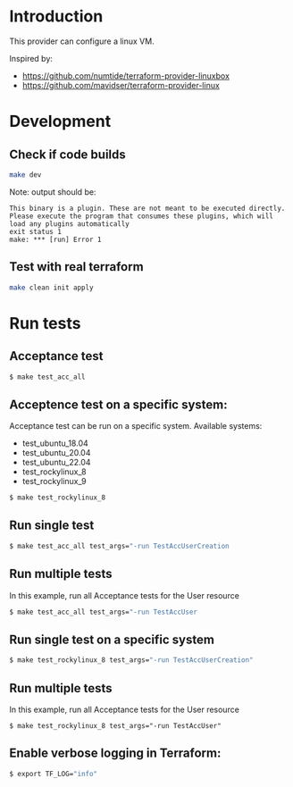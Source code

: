 # Introduction

This provider can configure a linux VM.

Inspired by:
- https://github.com/numtide/terraform-provider-linuxbox
- https://github.com/mavidser/terraform-provider-linux

# Development

## Check if code builds
```sh
make dev
```

Note: output should be:
```
This binary is a plugin. These are not meant to be executed directly.
Please execute the program that consumes these plugins, which will
load any plugins automatically
exit status 1
make: *** [run] Error 1
```

## Test with real terraform
```sh
make clean init apply
```

# Run tests

## Acceptance test
```sh
$ make test_acc_all
```

## Acceptence test on a specific system:
Acceptance test can be run on a specific system. Available systems:

- test_ubuntu_18.04
- test_ubuntu_20.04
- test_ubuntu_22.04
- test_rockylinux_8
- test_rockylinux_9

```sh
$ make test_rockylinux_8 
```

## Run single test
```sh
$ make test_acc_all test_args="-run TestAccUserCreation
```

## Run multiple tests
In this example, run all Acceptance tests for the User resource
```sh
$ make test_acc_all test_args="-run TestAccUser
```



## Run single test on a specific system
```sh
$ make test_rockylinux_8 test_args="-run TestAccUserCreation"
```

## Run multiple tests
In this example, run all Acceptance tests for the User resource
```
$ make test_rockylinux_8 test_args="-run TestAccUser"
```


## Enable verbose logging in Terraform:
```sh
$ export TF_LOG="info" 
```
